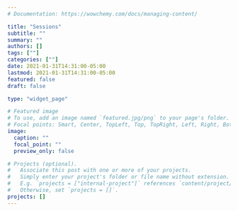 ```yaml
---
# Documentation: https://wowchemy.com/docs/managing-content/

title: "Sessions"
subtitle: ""
summary: ""
authors: []
tags: [""]
categories: [""]
date: 2021-01-31T14:31:00-05:00
lastmod: 2021-01-31T14:31:00-05:00
featured: false
draft: false

type: "widget_page"

# Featured image
# To use, add an image named `featured.jpg/png` to your page's folder.
# Focal points: Smart, Center, TopLeft, Top, TopRight, Left, Right, BottomLeft, Bottom, BottomRight.
image:
  caption: ""
  focal_point: ""
  preview_only: false

# Projects (optional).
#   Associate this post with one or more of your projects.
#   Simply enter your project's folder or file name without extension.
#   E.g. `projects = ["internal-project"]` references `content/project/deep-learning/index.md`.
#   Otherwise, set `projects = []`.
projects: []
---
```

